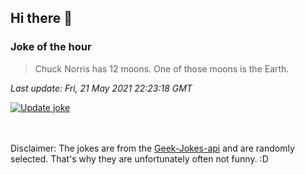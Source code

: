 ## Hi there 👋

### Joke of the hour
<!-- joke -->
>Chuck Norris has 12 moons. One of those moons is the Earth.
<!-- /joke -->

*Last update: Fri, 21 May 2021 22:23:18 GMT*

[![Update joke](https://github.com/nclskfm/nclskfm/actions/workflows/joke.yml/badge.svg)](https://github.com/nclskfm/nclskfm/actions/workflows/joke.yml)

<br><br>
Disclaimer: The jokes are from the [Geek-Jokes-api](https://github.com/sameerkumar18/geek-joke-api) and are randomly selected. That's why they are unfortunately often not funny. :D

